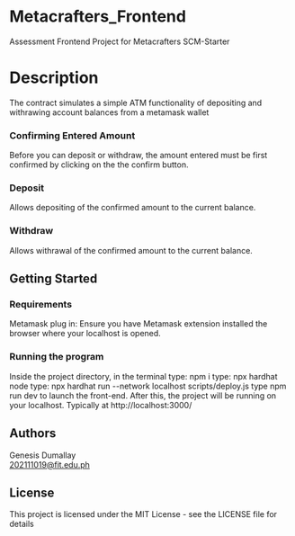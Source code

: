 # Metacrafters_Frontend
Assessment Frontend Project for Metacrafters SCM-Starter

# Description
The contract simulates a simple ATM functionality of depositing and withrawing account balances from a metamask wallet

### Confirming Entered Amount
Before you can deposit or withdraw, the amount entered must be first confirmed by clicking on the the confirm button.

### Deposit
Allows depositing of the confirmed amount to the current balance.

### Withdraw
Allows withrawal of the confirmed amount to the current balance.

## Getting Started
### Requirements
Metamask plug in: Ensure you have Metamask extension installed the browser where your localhost is opened.

### Running the program
Inside the project directory, in the terminal type: npm i
type: npx hardhat node
type: npx hardhat run --network localhost scripts/deploy.js
type npm run dev to launch the front-end.
After this, the project will be running on your localhost. Typically at http://localhost:3000/

## Authors
Genesis Dumallay<br/>
[202111019@fit.edu.ph](mailto:202111019@fit.edu.ph)

## License
This project is licensed under the MIT License - see the LICENSE file for details

